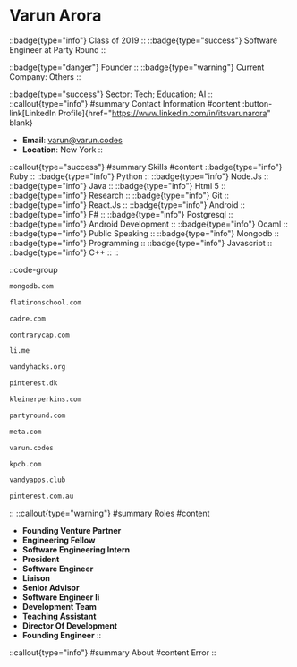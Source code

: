 # Varun Arora
::badge{type="info"}
Class of 2019
::
::badge{type="success"}
Software Engineer at Party Round
::

::badge{type="danger"}
Founder
::
::badge{type="warning"}
Current Company: Others
::

::badge{type="success"}
Sector: Tech; Education; AI
::
::callout{type="info"}
#summary
Contact Information
#content
:button-link[LinkedIn Profile]{href="https://www.linkedin.com/in/itsvarunarora" blank}
- **Email**: varun@varun.codes
- **Location**: New York
::

::callout{type="success"}
#summary
Skills
#content
::badge{type="info"}
Ruby
::
::badge{type="info"}
Python
::
::badge{type="info"}
Node.Js
::
::badge{type="info"}
Java
::
::badge{type="info"}
Html 5
::
::badge{type="info"}
Research
::
::badge{type="info"}
Git
::
::badge{type="info"}
React.Js
::
::badge{type="info"}
Android
::
::badge{type="info"}
F#
::
::badge{type="info"}
Postgresql
::
::badge{type="info"}
Android Development
::
::badge{type="info"}
Ocaml
::
::badge{type="info"}
Public Speaking
::
::badge{type="info"}
Mongodb
::
::badge{type="info"}
Programming
::
::badge{type="info"}
Javascript
::
::badge{type="info"}
C++
::
::

::code-group
```bash [MongoDB]
mongodb.com
```
```bash [Flatiron School]
flatironschool.com
```
```bash [Cadre]
cadre.com
```
```bash [Contrary]
contrarycap.com
```
```bash [Lime]
li.me
```
```bash [VandyHacks]
vandyhacks.org
```
```bash [William Megelich]
pinterest.dk
```
```bash [Kleiner Perkins]
kleinerperkins.com
```
```bash [Party Round]
partyround.com
```
```bash [Meta]
meta.com
```
```bash [Varun]
varun.codes
```
```bash [Kleiner Perkins Caufield & Byers]
kpcb.com
```
```bash [Vandyapps]
vandyapps.club
```
```bash [Pinterest]
pinterest.com.au
```
::
::callout{type="warning"}
#summary
Roles
#content
- **Founding Venture Partner**
- **Engineering Fellow**
- **Software Engineering Intern**
- **President**
- **Software Engineer**
- **Liaison**
- **Senior Advisor**
- **Software Engineer Ii**
- **Development Team**
- **Teaching Assistant**
- **Director Of Development**
- **Founding Engineer**
::

::callout{type="info"}
#summary
About
#content
Error
::
